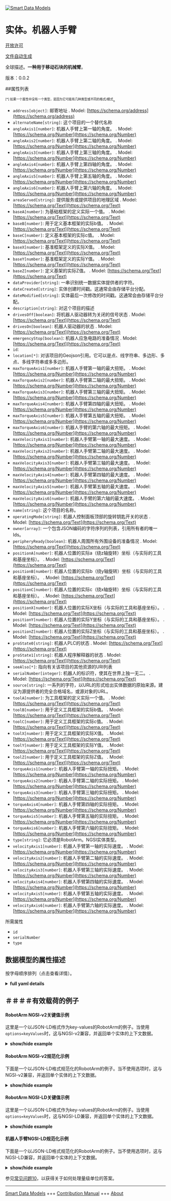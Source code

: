 <!-- 10-Header -->  
[![Smart Data Models](https://smartdatamodels.org/wp-content/uploads/2022/01/SmartDataModels_logo.png "Logo")](https://smartdatamodels.org)  
实体。机器人手臂  
========<!-- /10-Header -->  
<!-- 15-License -->  
[开放许可](https://github.com/smart-data-models//dataModel.RoboticIndustrialActivities/blob/master/RobotArm/LICENSE.md)  
[文件自动生成](https://docs.google.com/presentation/d/e/2PACX-1vTs-Ng5dIAwkg91oTTUdt8ua7woBXhPnwavZ0FxgR8BsAI_Ek3C5q97Nd94HS8KhP-r_quD4H0fgyt3/pub?start=false&loop=false&delayms=3000#slide=id.gb715ace035_0_60)  
<!-- /15-License -->  
<!-- 20-Description -->  
全球描述。**一种用于移动石块的机械臂**。  
版本：0.0.2  
<!-- /20-Description -->  
<!-- 30-PropertiesList -->  

##属性列表  

<sup><sub>[*] 如果一个属性中没有一个类型，是因为它可能有几种类型或不同的格式/模式</sub></sup>。  
- `address[object]`: 邮寄地址  . Model: [https://schema.org/address](https://schema.org/address)- `alternateName[string]`: 这个项目的一个替代名称  - `angleAxis1[number]`: 机器人手臂上第一轴的角度。  . Model: [https://schema.org/Number](https://schema.org/Number)- `angleAxis2[number]`: 机器人手臂上第二轴的角度。  . Model: [https://schema.org/Number](https://schema.org/Number)- `angleAxis3[number]`: 机器人手臂上第三轴的角度。  . Model: [https://schema.org/Number](https://schema.org/Number)- `angleAxis4[number]`: 机器人手臂上第四轴的角度。  . Model: [https://schema.org/Number](https://schema.org/Number)- `angleAxis5[number]`: 机器人手臂上第五轴的角度。  . Model: [https://schema.org/Number](https://schema.org/Number)- `angleAxis6[number]`: 机器人手臂上第六轴的角度。  . Model: [https://schema.org/Number](https://schema.org/Number)- `areaServed[string]`: 提供服务或提供项目的地理区域  . Model: [https://schema.org/Text](https://schema.org/Text)- `baseA[number]`: 为基础框架的定义实际一个值。  . Model: [https://schema.org/Text](https://schema.org/Text)- `baseB[number]`: 用于定义基本框架的实际b值。  . Model: [https://schema.org/Text](https://schema.org/Text)- `baseC[number]`: 定义基本框架的实际c值。  . Model: [https://schema.org/Text](https://schema.org/Text)- `baseX[number]`: 基准框架定义的实际X值。  . Model: [https://schema.org/Text](https://schema.org/Text)- `baseY[number]`: 基准框架定义的实际Y值。  . Model: [https://schema.org/Text](https://schema.org/Text)- `baseZ[number]`: 定义基架的实际Z值。  . Model: [https://schema.org/Text](https://schema.org/Text)- `dataProvider[string]`: 一串识别统一数据实体提供者的字符。  - `dateCreated[string]`: 实体创建时间戳。这通常会由存储平台分配。  - `dateModified[string]`: 实体最后一次修改的时间戳。这通常会由存储平台分配。  - `description[string]`: 对这个项目的描述  - `drivesOff[boolean]`: 将机器人驱动器转为关闭的信号状态  . Model: [https://schema.org/Text](https://schema.org/Text)- `drivesOn[boolean]`: 机器人驱动器的状态  . Model: [https://schema.org/Text](https://schema.org/Text)- `emergencyStop[boolean]`: 机器人应急电路的准备情况  . Model: [https://schema.org/Text](https://schema.org/Text)- `id`:   - `location[*]`: 对该项目的Geojson引用。它可以是点、线字符串、多边形、多点、多线字符串或多多边形。  - `maxTorqueAxis1[number]`: 机器人手臂第一轴的最大扭矩。  . Model: [https://schema.org/Number](https://schema.org/Number)- `maxTorqueAxis2[number]`: 机器人手臂第二轴的最大扭矩。  . Model: [https://schema.org/Number](https://schema.org/Number)- `maxTorqueAxis3[number]`: 机器人手臂第三轴的最大扭矩。  . Model: [https://schema.org/Number](https://schema.org/Number)- `maxTorqueAxis4[number]`: 机器人手臂第四轴的最大扭矩。  . Model: [https://schema.org/Number](https://schema.org/Number)- `maxTorqueAxis5[number]`: 机器人手臂第五轴的最大扭矩。  . Model: [https://schema.org/Number](https://schema.org/Number)- `maxTorqueAxis6[number]`: 机器人手臂的第六轴的最大扭矩。  . Model: [https://schema.org/Number](https://schema.org/Number)- `maxVelocityAxis1[number]`: 机器人手臂第一轴的最大速度。  . Model: [https://schema.org/Number](https://schema.org/Number)- `maxVelocityAxis2[number]`: 机器人手臂第二轴的最大速度。  . Model: [https://schema.org/Number](https://schema.org/Number)- `maxVelocityAxis3[number]`: 机器人手臂第三轴的最大速度。  . Model: [https://schema.org/Number](https://schema.org/Number)- `maxVelocityAxis4[number]`: 机器人手臂第四轴的最大速度。  . Model: [https://schema.org/Number](https://schema.org/Number)- `maxVelocityAxis5[number]`: 机器人手臂第五轴的最大速度。  . Model: [https://schema.org/Number](https://schema.org/Number)- `maxVelocityAxis6[number]`: 机器人手臂的第六轴的最大速度。  . Model: [https://schema.org/Number](https://schema.org/Number)- `name[string]`: 这个项目的名称。  - `operatingMode[string]`: 机器人控制面板顶部的旋转钥匙开关的状态  . Model: [https://schema.org/Text](https://schema.org/Text)- `owner[array]`: 一个包含JSON编码的字符序列的列表，引用所有者的唯一Ids。  - `peripheryReady[boolean]`: 机器人周围所有外围设备的准备情况  . Model: [https://schema.org/Text](https://schema.org/Text)- `positionA[number]`: 机器人位置的实际a（绕z轴旋转）坐标（与实际的工具和基座坐标）。  . Model: [https://schema.org/Text](https://schema.org/Text)- `positionB[number]`: 机器人位置的实际b（绕y轴旋转）坐标（与实际的工具和基座坐标）。  . Model: [https://schema.org/Text](https://schema.org/Text)- `positionC[number]`: 机器人位置的实际c（绕x轴旋转）坐标（与实际的工具和基座坐标）。  . Model: [https://schema.org/Text](https://schema.org/Text)- `positionX[number]`: 机器人位置的实际X坐标（与实际的工具和基座坐标）。  . Model: [https://schema.org/Text](https://schema.org/Text)- `positionY[number]`: 机器人位置的实际Y坐标（与实际的工具和基座坐标）。  . Model: [https://schema.org/Text](https://schema.org/Text)- `positionZ[number]`: 机器人位置的实际Z坐标（与实际的工具和基座坐标）。  . Model: [https://schema.org/Text](https://schema.org/Text)- `proState0[string]`: 机器人PLC的状态  . Model: [https://schema.org/Text](https://schema.org/Text)- `proState1[string]`: 机器人程序解释器的状态  . Model: [https://schema.org/Text](https://schema.org/Text)- `seeAlso[*]`: 指向有关该项目的其他资源的URI列表  - `serialNumber[integer]`: 机器人的标识符，使其在世界上独一无二。  . Model: [https://schema.org/Text](https://schema.org/Text)- `source[string]`: 一系列的字符，以URL的形式给出实体数据的原始来源。建议为源提供者的完全合格域名，或源对象的URL。  - `toolA[number]`: 为工具框架的定义实际一个值。  . Model: [https://schema.org/Text](https://schema.org/Text)- `toolB[number]`: 用于定义工具框架的实际b值。  . Model: [https://schema.org/Text](https://schema.org/Text)- `toolC[number]`: 用于定义工具框架的实际c值。  . Model: [https://schema.org/Text](https://schema.org/Text)- `toolX[number]`: 用于定义工具框架的实际X值。  . Model: [https://schema.org/Text](https://schema.org/Text)- `toolY[number]`: 用于定义工具框架的实际Y值。  . Model: [https://schema.org/Text](https://schema.org/Text)- `toolZ[number]`: 用于定义工具框架的实际Z值。  . Model: [https://schema.org/Text](https://schema.org/Text)- `torqueAxis1[number]`: 机器人手臂第一轴的实际扭矩。  . Model: [https://schema.org/Number](https://schema.org/Number)- `torqueAxis2[number]`: 机器人手臂第二轴的实际扭矩。  . Model: [https://schema.org/Number](https://schema.org/Number)- `torqueAxis3[number]`: 机器人手臂第三轴的实际扭矩。  . Model: [https://schema.org/Number](https://schema.org/Number)- `torqueAxis4[number]`: 机器人手臂第四轴的实际扭矩。  . Model: [https://schema.org/Number](https://schema.org/Number)- `torqueAxis5[number]`: 机器人手臂第五轴的实际扭矩。  . Model: [https://schema.org/Number](https://schema.org/Number)- `torqueAxis6[number]`: 机器人手臂第六轴的实际扭矩。  . Model: [https://schema.org/Number](https://schema.org/Number)- `type[string]`: 它必须是RobotArm。NGSI实体类型。  - `velocityAxis1[number]`: 机器人手臂第一轴的实际速度。  . Model: [https://schema.org/Number](https://schema.org/Number)- `velocityAxis2[number]`: 机器人手臂第二轴的实际速度。  . Model: [https://schema.org/Number](https://schema.org/Number)- `velocityAxis3[number]`: 机器人手臂第三轴的实际速度。  . Model: [https://schema.org/Number](https://schema.org/Number)- `velocityAxis4[number]`: 机器人手臂第四轴的实际速度。  . Model: [https://schema.org/Number](https://schema.org/Number)- `velocityAxis5[number]`: 机器人手臂第五轴的实际速度。  . Model: [https://schema.org/Number](https://schema.org/Number)- `velocityAxis6[number]`: 机器人手臂第六轴的实际速度。  . Model: [https://schema.org/Number](https://schema.org/Number)<!-- /30-PropertiesList -->  
<!-- 35-RequiredProperties -->  
所需属性  
- `id`  - `serialNumber`  - `type`  <!-- /35-RequiredProperties -->  
<!-- 40-RequiredProperties -->  
<!-- /40-RequiredProperties -->  
<!-- 50-DataModelHeader -->  
## 数据模型的属性描述  
按字母顺序排列（点击查看详情）。  
<!-- /50-DataModelHeader -->  
<!-- 60-ModelYaml -->  
<details><summary><strong>full yaml details</strong></summary>    
```yaml  
RobotArm:    
  description: 'A robotic arm for moving stone pieces.'    
  properties:    
    address:    
      description: 'The mailing address'    
      properties:    
        addressCountry:    
          description: 'Property. The country. For example, Spain. Model:''https://schema.org/addressCountry'''    
          type: string    
        addressLocality:    
          description: 'Property. The locality in which the street address is, and which is in the region. Model:''https://schema.org/addressLocality'''    
          type: string    
        addressRegion:    
          description: 'Property. The region in which the locality is, and which is in the country. Model:''https://schema.org/addressRegion'''    
          type: string    
        postOfficeBoxNumber:    
          description: 'Property. The post office box number for PO box addresses. For example, 03578. Model:''https://schema.org/postOfficeBoxNumber'''    
          type: string    
        postalCode:    
          description: 'Property. The postal code. For example, 24004. Model:''https://schema.org/https://schema.org/postalCode'''    
          type: string    
        streetAddress:    
          description: 'Property. The street address. Model:''https://schema.org/streetAddress'''    
          type: string    
      type: object    
      x-ngsi:    
        model: https://schema.org/address    
        type: Property    
    alternateName:    
      description: 'An alternative name for this item'    
      type: string    
      x-ngsi:    
        type: Property    
    angleAxis1:    
      description: 'Angle of the first axis on the robot arm.'    
      type: number    
      x-ngsi:    
        model: https://schema.org/Number    
        type: Property    
    angleAxis2:    
      description: 'Angle of the second axis on the robot arm.'    
      type: number    
      x-ngsi:    
        model: https://schema.org/Number    
        type: Property    
    angleAxis3:    
      description: 'Angle of the third axis on the robot arm.'    
      type: number    
      x-ngsi:    
        model: https://schema.org/Number    
        type: Property    
    angleAxis4:    
      description: 'Angle of the fourth axis on the robot arm.'    
      type: number    
      x-ngsi:    
        model: https://schema.org/Number    
        type: Property    
    angleAxis5:    
      description: 'Angle of the fifth axis on the robot arm.'    
      type: number    
      x-ngsi:    
        model: https://schema.org/Number    
        type: Property    
    angleAxis6:    
      description: 'Angle of the sixth axis on the robot arm.'    
      type: number    
      x-ngsi:    
        model: https://schema.org/Number    
        type: Property    
    areaServed:    
      description: 'The geographic area where a service or offered item is provided'    
      type: string    
      x-ngsi:    
        model: https://schema.org/Text    
        type: Property    
    baseA:    
      description: 'Actual a value for the definition of the base frame.'    
      type: number    
      x-ngsi:    
        model: https://schema.org/Text    
        type: Property    
    baseB:    
      description: 'Actual b value for the definition of the base frame.'    
      type: number    
      x-ngsi:    
        model: https://schema.org/Text    
        type: Property    
    baseC:    
      description: 'Actual c value for the definition of the base frame.'    
      type: number    
      x-ngsi:    
        model: https://schema.org/Text    
        type: Property    
    baseX:    
      description: 'Actual x value for the definition of the base frame.'    
      type: number    
      x-ngsi:    
        model: https://schema.org/Text    
        type: Property    
    baseY:    
      description: 'Actual y value for the definition of the base frame.'    
      type: number    
      x-ngsi:    
        model: https://schema.org/Text    
        type: Property    
    baseZ:    
      description: 'Actual z value for the definition of the base frame.'    
      type: number    
      x-ngsi:    
        model: https://schema.org/Text    
        type: Property    
    dataProvider:    
      description: 'A sequence of characters identifying the provider of the harmonised data entity.'    
      type: string    
      x-ngsi:    
        type: Property    
    dateCreated:    
      description: 'Entity creation timestamp. This will usually be allocated by the storage platform.'    
      format: date-time    
      type: string    
      x-ngsi:    
        type: Property    
    dateModified:    
      description: 'Timestamp of the last modification of the entity. This will usually be allocated by the storage platform.'    
      format: date-time    
      type: string    
      x-ngsi:    
        type: Property    
    description:    
      description: 'A description of this item'    
      type: string    
      x-ngsi:    
        type: Property    
    drivesOff:    
      description: 'Status of signal to turn the Robot Drives to off'    
      type: boolean    
      x-ngsi:    
        model: https://schema.org/Text    
        type: Property    
    drivesOn:    
      description: 'Status of the Robot Drives'    
      type: boolean    
      x-ngsi:    
        model: https://schema.org/Text    
        type: Property    
    emergencyStop:    
      description: 'Readiness of the emergency circuit of the robot'    
      type: boolean    
      x-ngsi:    
        model: https://schema.org/Text    
        type: Property    
    id:    
      type: string    
    location:    
      description: 'Geojson reference to the item. It can be Point, LineString, Polygon, MultiPoint, MultiLineString or MultiPolygon'    
      oneOf:    
        - description: 'Geoproperty. Geojson reference to the item. Point'    
          properties:    
            bbox:    
              items:    
                type: number    
              minItems: 4    
              type: array    
            coordinates:    
              items:    
                type: number    
              minItems: 2    
              type: array    
            type:    
              enum:    
                - Point    
              type: string    
          required:    
            - type    
            - coordinates    
          title: 'GeoJSON Point'    
          type: object    
        - description: 'Geoproperty. Geojson reference to the item. LineString'    
          properties:    
            bbox:    
              items:    
                type: number    
              minItems: 4    
              type: array    
            coordinates:    
              items:    
                items:    
                  type: number    
                minItems: 2    
                type: array    
              minItems: 2    
              type: array    
            type:    
              enum:    
                - LineString    
              type: string    
          required:    
            - type    
            - coordinates    
          title: 'GeoJSON LineString'    
          type: object    
        - description: 'Geoproperty. Geojson reference to the item. Polygon'    
          properties:    
            bbox:    
              items:    
                type: number    
              minItems: 4    
              type: array    
            coordinates:    
              items:    
                items:    
                  items:    
                    type: number    
                  minItems: 2    
                  type: array    
                minItems: 4    
                type: array    
              type: array    
            type:    
              enum:    
                - Polygon    
              type: string    
          required:    
            - type    
            - coordinates    
          title: 'GeoJSON Polygon'    
          type: object    
        - description: 'Geoproperty. Geojson reference to the item. MultiPoint'    
          properties:    
            bbox:    
              items:    
                type: number    
              minItems: 4    
              type: array    
            coordinates:    
              items:    
                items:    
                  type: number    
                minItems: 2    
                type: array    
              type: array    
            type:    
              enum:    
                - MultiPoint    
              type: string    
          required:    
            - type    
            - coordinates    
          title: 'GeoJSON MultiPoint'    
          type: object    
        - description: 'Geoproperty. Geojson reference to the item. MultiLineString'    
          properties:    
            bbox:    
              items:    
                type: number    
              minItems: 4    
              type: array    
            coordinates:    
              items:    
                items:    
                  items:    
                    type: number    
                  minItems: 2    
                  type: array    
                minItems: 2    
                type: array    
              type: array    
            type:    
              enum:    
                - MultiLineString    
              type: string    
          required:    
            - type    
            - coordinates    
          title: 'GeoJSON MultiLineString'    
          type: object    
        - description: 'Geoproperty. Geojson reference to the item. MultiLineString'    
          properties:    
            bbox:    
              items:    
                type: number    
              minItems: 4    
              type: array    
            coordinates:    
              items:    
                items:    
                  items:    
                    items:    
                      type: number    
                    minItems: 2    
                    type: array    
                  minItems: 4    
                  type: array    
                type: array    
              type: array    
            type:    
              enum:    
                - MultiPolygon    
              type: string    
          required:    
            - type    
            - coordinates    
          title: 'GeoJSON MultiPolygon'    
          type: object    
      x-ngsi:    
        type: Geoproperty    
    maxTorqueAxis1:    
      description: 'Maximal torque of the first axis of the robot arm.'    
      type: number    
      x-ngsi:    
        model: https://schema.org/Number    
        type: Property    
    maxTorqueAxis2:    
      description: 'Maximal torque of the second axis of the robot arm.'    
      type: number    
      x-ngsi:    
        model: https://schema.org/Number    
        type: Property    
    maxTorqueAxis3:    
      description: 'Maximal torque of the third axis of the robot arm.'    
      type: number    
      x-ngsi:    
        model: https://schema.org/Number    
        type: Property    
    maxTorqueAxis4:    
      description: 'Maximal torque of the fourth axis of the robot arm.'    
      type: number    
      x-ngsi:    
        model: https://schema.org/Number    
        type: Property    
    maxTorqueAxis5:    
      description: 'Maximal torque of the fifth axis of the robot arm.'    
      type: number    
      x-ngsi:    
        model: https://schema.org/Number    
        type: Property    
    maxTorqueAxis6:    
      description: 'Maximal torque of the sixth axis of the robot arm.'    
      type: number    
      x-ngsi:    
        model: https://schema.org/Number    
        type: Property    
    maxVelocityAxis1:    
      description: 'Maximal Velocity of the first axis of the robot arm.'    
      type: number    
      x-ngsi:    
        model: https://schema.org/Number    
        type: Property    
    maxVelocityAxis2:    
      description: 'Maximal Velocity of the second axis of the robot arm.'    
      type: number    
      x-ngsi:    
        model: https://schema.org/Number    
        type: Property    
    maxVelocityAxis3:    
      description: 'Maximal Velocity of the third axis of the robot arm.'    
      type: number    
      x-ngsi:    
        model: https://schema.org/Number    
        type: Property    
    maxVelocityAxis4:    
      description: 'Maximal Velocity of the fourth axis of the robot arm.'    
      type: number    
      x-ngsi:    
        model: https://schema.org/Number    
        type: Property    
    maxVelocityAxis5:    
      description: 'Maximal Velocity of the fith axis of the robot arm.'    
      type: number    
      x-ngsi:    
        model: https://schema.org/Number    
        type: Property    
    maxVelocityAxis6:    
      description: 'Maximal Velocity of the sixth axis of the robot arm.'    
      type: number    
      x-ngsi:    
        model: https://schema.org/Number    
        type: Property    
    name:    
      description: 'The name of this item.'    
      type: string    
      x-ngsi:    
        type: Property    
    operatingMode:    
      description: 'State of the turn key switch on top of the robot control panel'    
      enum:    
        - "#T1"    
        - "#T2"    
        - "#AUT"    
        - "#EXT"    
      type: string    
      x-ngsi:    
        model: https://schema.org/Text    
        type: Property    
    owner:    
      description: 'A List containing a JSON encoded sequence of characters referencing the unique Ids of the owner(s)'    
      items:    
        anyOf:    
          - description: 'Property. Identifier format of any NGSI entity'    
            maxLength: 256    
            minLength: 1    
            pattern: ^[\w\-\.\{\}\$\+\*\[\]`|~^@!,:\\]+$    
            type: string    
          - description: 'Property. Identifier format of any NGSI entity'    
            format: uri    
            type: string    
        description: 'Property. Unique identifier of the entity'    
      type: array    
      x-ngsi:    
        type: Property    
    peripheryReady:    
      description: 'Readiness of all peripheral devices around the robot'    
      type: boolean    
      x-ngsi:    
        model: https://schema.org/Text    
        type: Property    
    positionA:    
      description: 'Actual a (rotation around z axis) coordinate of the robot position (with the actual tool and base coordinates)'    
      type: number    
      x-ngsi:    
        model: https://schema.org/Text    
        type: Property    
    positionB:    
      description: 'Actual b (rotation around y axis) coordinate of the robot position (with the actual tool and base coordinates)'    
      type: number    
      x-ngsi:    
        model: https://schema.org/Text    
        type: Property    
    positionC:    
      description: 'Actual c (rotation around x axis) coordinate of the robot position (with the actual tool and base coordinates)'    
      type: number    
      x-ngsi:    
        model: https://schema.org/Text    
        type: Property    
    positionX:    
      description: 'Actual x coordinate of the robot position (with the actual tool and base coordinates)'    
      type: number    
      x-ngsi:    
        model: https://schema.org/Text    
        type: Property    
    positionY:    
      description: 'Actual y coordinate of the robot position (with the actual tool and base coordinates)'    
      type: number    
      x-ngsi:    
        model: https://schema.org/Text    
        type: Property    
    positionZ:    
      description: 'Actual z coordinate of the robot position (with the actual tool and base coordinates)'    
      type: number    
      x-ngsi:    
        model: https://schema.org/Text    
        type: Property    
    proState0:    
      description: 'Status of the Robot PLC'    
      enum:    
        - "#P_FREE"    
        - "#P_ACTIVE"    
        - "#P_END"    
        - "#P_RESET"    
        - "#P_STOP"    
      type: string    
      x-ngsi:    
        model: https://schema.org/Text    
        type: Property    
    proState1:    
      description: 'Status of the Robot Program Interpreter'    
      enum:    
        - "#P_FREE"    
        - "#P_ACTIVE"    
        - "#P_END"    
        - "#P_RESET"    
        - "#P_STOP"    
      type: string    
      x-ngsi:    
        model: https://schema.org/Text    
        type: Property    
    seeAlso:    
      description: 'list of uri pointing to additional resources about the item'    
      oneOf:    
        - items:    
            format: uri    
            type: string    
          minItems: 1    
          type: array    
        - format: uri    
          type: string    
      x-ngsi:    
        type: Property    
    serialNumber:    
      description: 'The robot identifier, makes it unique in the world.'    
      type: integer    
      x-ngsi:    
        model: https://schema.org/Text    
        type: Property    
    source:    
      description: 'A sequence of characters giving the original source of the entity data as a URL. Recommended to be the fully qualified domain name of the source provider, or the URL to the source object.'    
      type: string    
      x-ngsi:    
        type: Property    
    toolA:    
      description: 'Actual a value for the definition of the tool frame.'    
      type: number    
      x-ngsi:    
        model: https://schema.org/Text    
        type: Property    
    toolB:    
      description: 'Actual b value for the definition of the tool frame.'    
      type: number    
      x-ngsi:    
        model: https://schema.org/Text    
        type: Property    
    toolC:    
      description: 'Actual c value for the definition of the tool frame.'    
      type: number    
      x-ngsi:    
        model: https://schema.org/Text    
        type: Property    
    toolX:    
      description: 'Actual x value for the definition of the tool frame.'    
      type: number    
      x-ngsi:    
        model: https://schema.org/Text    
        type: Property    
    toolY:    
      description: 'Actual y value for the definition of the tool frame.'    
      type: number    
      x-ngsi:    
        model: https://schema.org/Text    
        type: Property    
    toolZ:    
      description: 'Actual z value for the definition of the tool frame.'    
      type: number    
      x-ngsi:    
        model: https://schema.org/Text    
        type: Property    
    torqueAxis1:    
      description: 'Actual torque of the first axis of the robot arm.'    
      type: number    
      x-ngsi:    
        model: https://schema.org/Number    
        type: Property    
    torqueAxis2:    
      description: 'Actual torque of the second axis of the robot arm.'    
      type: number    
      x-ngsi:    
        model: https://schema.org/Number    
        type: Property    
    torqueAxis3:    
      description: 'Actual torque of the third axis of the robot arm.'    
      type: number    
      x-ngsi:    
        model: https://schema.org/Number    
        type: Property    
    torqueAxis4:    
      description: 'Actual torque of the fourth axis of the robot arm.'    
      type: number    
      x-ngsi:    
        model: https://schema.org/Number    
        type: Property    
    torqueAxis5:    
      description: 'Actual torque of the fifth axis of the robot arm.'    
      type: number    
      x-ngsi:    
        model: https://schema.org/Number    
        type: Property    
    torqueAxis6:    
      description: 'Actual torque of the sixth axis of the robot arm.'    
      type: number    
      x-ngsi:    
        model: https://schema.org/Number    
        type: Property    
    type:    
      description: 'It has to be RobotArm. NGSI Entity type.'    
      enum:    
        - RobotArm    
      type: string    
      x-ngsi:    
        type: Property    
    velocityAxis1:    
      description: 'Actual Velocity of the first axis of the robot arm.'    
      type: number    
      x-ngsi:    
        model: https://schema.org/Number    
        type: Property    
    velocityAxis2:    
      description: 'Actual Velocity of the second axis of the robot arm.'    
      type: number    
      x-ngsi:    
        model: https://schema.org/Number    
        type: Property    
    velocityAxis3:    
      description: 'Actual Velocity of the third axis of the robot arm.'    
      type: number    
      x-ngsi:    
        model: https://schema.org/Number    
        type: Property    
    velocityAxis4:    
      description: 'Actual Velocity of the fourth axis of the robot arm.'    
      type: number    
      x-ngsi:    
        model: https://schema.org/Number    
        type: Property    
    velocityAxis5:    
      description: 'Actual Velocity of the fifth axis of the robot arm.'    
      type: number    
      x-ngsi:    
        model: https://schema.org/Number    
        type: Property    
    velocityAxis6:    
      description: 'Actual Velocity of the sixth axis of the robot arm.'    
      type: number    
      x-ngsi:    
        model: https://schema.org/Number    
        type: Property    
  required:    
    - id    
    - type    
    - serialNumber    
  type: object    
  x-derived-from: ""    
  x-disclaimer: 'Redistribution and use in source and binary forms, with or without modification, are permitted  provided that the license conditions are met. Copyleft (c) 2021 Contributors to Smart Data Models Program'    
  x-license-url: https://github.com/smart-data-models/dataModel.RoboticIndustrialActivities/blob/master/RobotArm/LICENSE.md    
  x-model-schema: https://smart-data-models.github.io/dataModel.RoboticIndustrialActivities/RobotArm/schema.json    
  x-model-tags: ""    
  x-version: 0.0.2    
```  
</details>    
<!-- /60-ModelYaml -->  
<!-- 70-MiddleNotes -->  
<!-- /70-MiddleNotes -->  
<!-- 80-Examples -->  
## ＃＃＃＃有效载荷的例子  
#### RobotArm NGSI-v2关键值示例  
这里是一个以JSON-LD格式作为key-values的RobotArm的例子。当使用`options=keyValues`时，这与NGSI-v2兼容，并返回单个实体的上下文数据。  
<details><summary><strong>show/hide example</strong></summary>    
```json  
{  
  "id": "urn:ngsi-ld:Robot:876543",  
  "type": "RobotArm",  
  "serialNumber": 876543,  
  "proState0": "#P_FREE",  
  "proState1": "#P_FREE",  
  "drivesOn": false,  
  "drivesOff": true,  
  "peripheryReady": true,  
  "emergencyStop": false,  
  "operatingMode": "#AUT",  
  "positionX": 45,  
  "positionY": 100,  
  "positionZ": 200,  
  "positionA": 20,  
  "positionB": 10,  
  "positionC": 15,  
  "toolX": 20,  
  "toolY": 200,  
  "toolZ": 100,  
  "toolA": 11,  
  "toolB": 33,  
  "toolC": 22,  
  "baseX": 0,  
  "baseY": 0,  
  "baseZ": 0,  
  "baseA": 0,  
  "baseB": 0,  
  "baseC": 0,  
  "angleAxis1": 10,  
  "angleAxis2": 20,  
  "angleAxis3": 30,  
  "angleAxis4": 40,  
  "angleAxis5": 50,  
  "angleAxis6": 60,  
  "torqueAxis1": 1500,  
  "torqueAxis2": 1000,  
  "torqueAxis3": 300,  
  "torqueAxis4": 0,  
  "torqueAxis5": 0,  
  "torqueAxis6": 0,  
  "maxTorqueAxis1": 4500,  
  "maxTorqueAxis2": 4500,  
  "maxTorqueAxis3": 4500,  
  "maxTorqueAxis4": 4500,  
  "maxTorqueAxis5": 4500,  
  "maxTorqueAxis6": 4500,  
  "velocityAxis1": 6,  
  "velocityAxis2": 5,  
  "velocityAxis3": 4,  
  "velocityAxis4": 3,  
  "velocityAxis5": 2,  
  "velocityAxis6": 1,  
  "maxVelocityAxis1": 100,  
  "maxVelocityAxis2": 100,  
  "maxVelocityAxis3": 100,  
  "maxVelocityAxis4": 100,  
  "maxVelocityAxis5": 100,  
  "maxVelocityAxis6": 100  
}  
```  
</details>  
#### RobotArm NGSI-v2规范化示例  
下面是一个以JSON-LD格式规范化的RobotArm的例子。当不使用选项时，这与NGSI-v2兼容，并返回单个实体的上下文数据。  
<details><summary><strong>show/hide example</strong></summary>    
```json  
{  
  "id": "urn:ngsi-ld:Robot:876543",  
  "type": "RobotArm",  
  "serialNumber": {  
    "type": "Number",  
    "value": 876543  
  },  
  "proState0": {  
    "type": "Text",  
    "value": "#P_FREE"  
  },  
  "proState1": {  
    "type": "Text",  
    "value": "#P_FREE"  
  },  
  "drivesOn": {  
    "type": "Boolean",  
    "value": false  
  },  
  "drivesOff": {  
    "type": "Boolean",  
    "value": true  
  },  
  "peripheryReady": {  
    "type": "Boolean",  
    "value": true  
  },  
  "emergencyStop": {  
    "type": "Boolean",  
    "value": false  
  },  
  "operatingMode": {  
    "type": "Text",  
    "value": "#AUT"  
  },  
  "positionX": {  
    "type": "Number",  
    "value": 45  
  },  
  "positionY": {  
    "type": "Number",  
    "value": 100  
  },  
  "positionZ": {  
    "type": "Number",  
    "value": 200  
  },  
  "positionA": {  
    "type": "Number",  
    "value": 20  
  },  
  "positionB": {  
    "type": "Number",  
    "value": 10  
  },  
  "positionC": {  
    "type": "Number",  
    "value": 15  
  },  
  "toolX": {  
    "type": "Number",  
    "value": 20  
  },  
  "toolY": {  
    "type": "Number",  
    "value": 200  
  },  
  "toolZ": {  
    "type": "Number",  
    "value": 100  
  },  
  "toolA": {  
    "type": "Number",  
    "value": 11  
  },  
  "toolB": {  
    "type": "Number",  
    "value": 33  
  },  
  "toolC": {  
    "type": "Number",  
    "value": 22  
  },  
  "baseX": {  
    "type": "Number",  
    "value": 0  
  },  
  "baseY": {  
    "type": "Number",  
    "value": 0  
  },  
  "baseZ": {  
    "type": "Number",  
    "value": 0  
  },  
  "baseA": {  
    "type": "Number",  
    "value": 0  
  },  
  "baseB": {  
    "type": "Number",  
    "value": 0  
  },  
  "baseC": {  
    "type": "Number",  
    "value": 0  
  },  
  "angleAxis1": {  
    "type": "Number",  
    "value": 10  
  },  
  "angleAxis2": {  
    "type": "Number",  
    "value": 20  
  },  
  "angleAxis3": {  
    "type": "Number",  
    "value": 30  
  },  
  "angleAxis4": {  
    "type": "Number",  
    "value": 40  
  },  
  "angleAxis5": {  
    "type": "Number",  
    "value": 50  
  },  
  "angleAxis6": {  
    "type": "Number",  
    "value": 60  
  },  
  "torqueAxis1": {  
    "type": "Number",  
    "value": 1500  
  },  
  "torqueAxis2": {  
    "type": "Number",  
    "value": 1000  
  },  
  "torqueAxis3": {  
    "type": "Number",  
    "value": 300  
  },  
  "torqueAxis4": {  
    "type": "Number",  
    "value": 0  
  },  
  "torqueAxis5": {  
    "type": "Number",  
    "value": 0  
  },  
  "torqueAxis6": {  
    "type": "Number",  
    "value": 0  
  },  
  "maxTorqueAxis1": {  
    "type": "Number",  
    "value": 4500  
  },  
  "maxTorqueAxis2": {  
    "type": "Number",  
    "value": 4500  
  },  
  "maxTorqueAxis3": {  
    "type": "Number",  
    "value": 4500  
  },  
  "maxTorqueAxis4": {  
    "type": "Number",  
    "value": 4500  
  },  
  "maxTorqueAxis5": {  
    "type": "Number",  
    "value": 4500  
  },  
  "maxTorqueAxis6": {  
    "type": "Number",  
    "value": 4500  
  },  
  "velocityAxis1": {  
    "type": "Number",  
    "value": 6  
  },  
  "velocityAxis2": {  
    "type": "Number",  
    "value": 5  
  },  
  "velocityAxis3": {  
    "type": "Number",  
    "value": 4  
  },  
  "velocityAxis4": {  
    "type": "Number",  
    "value": 3  
  },  
  "velocityAxis5": {  
    "type": "Number",  
    "value": 2  
  },  
  "velocityAxis6": {  
    "type": "Number",  
    "value": 1  
  },  
  "maxVelocityAxis1": {  
    "type": "Number",  
    "value": 100  
  },  
  "maxVelocityAxis2": {  
    "type": "Number",  
    "value": 100  
  },  
  "maxVelocityAxis3": {  
    "type": "Number",  
    "value": 100  
  },  
  "maxVelocityAxis4": {  
    "type": "Number",  
    "value": 100  
  },  
  "maxVelocityAxis5": {  
    "type": "Number",  
    "value": 100  
  },  
  "maxVelocityAxis6": {  
    "type": "Number",  
    "value": 100  
  }  
}  
```  
</details>  
#### RobotArm NGSI-LD关键值示例  
这里是一个以JSON-LD格式作为key-values的RobotArm的例子。当使用`options=keyValues`时，这与NGSI-LD兼容，并返回单个实体的上下文数据。  
<details><summary><strong>show/hide example</strong></summary>    
```json  
{  
    "id": "urn:ngsi-ld:Robot:FlexEdgeRobot",  
    "type": "RobotArm",  
    "axis": [  
        30.0,  
        14.0,  
        -55.0,  
        174.0,  
        145.0,  
        -37.0  
    ],  
    "jobCurrentState": "Processing",  
    "robotID": "FlexEdgeRobot",  
    "robotModel": "KR 12345b",  
    "status": "#P_ACTIVE",  
    "toolID": 1,  
    "@context": [  
        "https://raw.githubusercontent.com/smart-data-models/dataModel.RoboticIndustrialActivities/master/context.jsonld"  
    ]  
}  
```  
</details>  
#### 机器人手臂NGSI-LD规范化示例  
下面是一个以JSON-LD格式规范化的RobotArm的例子。当不使用选项时，这与NGSI-LD兼容，并返回单个实体的上下文数据。  
<details><summary><strong>show/hide example</strong></summary>    
```json  
{  
    "id": "urn:ngsi-ld:Robot:FlexEdgeRobot",  
    "type": "RobotArm",  
    "axis": {  
        "type": "Property",  
        "value": [  
            30.0,  
            14.0,  
            -55.0,  
            174.0,  
            145.0,  
            -37.0  
        ]  
    },  
    "jobCurrentState": {  
        "type": "Property",  
        "value": "Processing"  
    },  
    "robotID": {  
        "type": "Property",  
        "value": "FlexEdgeRobot"  
    },  
    "robotModel": {  
        "type": "Property",  
        "value": "KR 12345b"  
    },  
    "status": {  
        "type": "Property",  
        "value": "#P_ACTIVE"  
    },  
    "toolID": {  
        "type": "Property",  
        "value": 1  
    },  
    "@context": [  
        "https://raw.githubusercontent.com/smart-data-models/dataModel.RoboticIndustrialActivities/master/context.jsonld"  
    ]  
}  
```  
</details><!-- /80-Examples -->  
<!-- 90-FooterNotes -->  
<!-- /90-FooterNotes -->  
<!-- 95-Units -->  
参见[常见问题10](https://smartdatamodels.org/index.php/faqs/)，以获得关于如何处理量级单位的答案。  
<!-- /95-Units -->  
<!-- 97-LastFooter -->  
---  
[Smart Data Models](https://smartdatamodels.org) +++ [Contribution Manual](https://bit.ly/contribution_manual) +++ [About](https://bit.ly/Introduction_SDM)<!-- /97-LastFooter -->  
